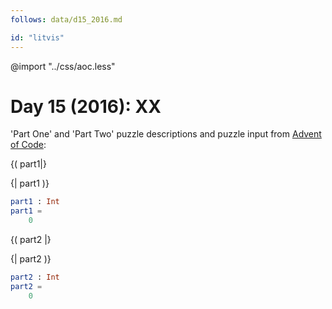 ```yaml
---
follows: data/d15_2016.md

id: "litvis"
---
```


@import "../css/aoc.less"

# Day 15 (2016): XX

'Part One' and 'Part Two' puzzle descriptions and puzzle input from [Advent of Code](https://adventofcode.com/2016/day/15):

{( part1|}

{| part1 )}

```elm {l r}
part1 : Int
part1 =
    0
```

{( part2 |}

{| part2 )}

```elm {l r}
part2 : Int
part2 =
    0
```
